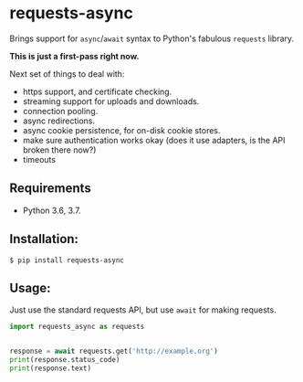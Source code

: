 # requests-async

Brings support for `async`/`await` syntax to Python's fabulous `requests` library.

**This is just a first-pass right now.**

Next set of things to deal with:

* https support, and certificate checking.
* streaming support for uploads and downloads.
* connection pooling.
* async redirections.
* async cookie persistence, for on-disk cookie stores.
* make sure authentication works okay (does it use adapters, is the API broken there now?)
* timeouts

## Requirements

* Python 3.6, 3.7.

## Installation:

```shell
$ pip install requests-async
```

## Usage:

Just use the standard requests API, but use `await` for making requests.

```python
import requests_async as requests


response = await requests.get('http://example.org')
print(response.status_code)
print(response.text)
```
